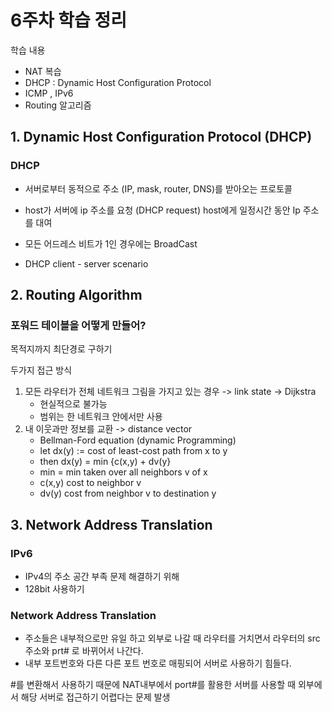 # 6주차 학습 정리

학습 내용
- NAT 복습
- DHCP : Dynamic Host Configuration Protocol
- ICMP , IPv6
- Routing 알고리즘
    
## 1. Dynamic Host Configuration Protocol (DHCP)

### DHCP

- 서버로부터 동적으로 주소 (IP, mask, router, DNS)를 받아오는 프로토콜
- host가 서버에 ip 주소를 요청 (DHCP request) host에게 일정시간 동안 Ip 주소를 대여


- 모든 어드레스 비트가 1인 경우에는 BroadCast

- DHCP client - server scenario

## 2. Routing Algorithm

### 포워드 테이블을 어떻게 만들어?

목적지까지 최단경로 구하기

두가지 접근 방식
1. 모든 라우터가 전체 네트워크 그림을 가지고 있는 경우 -> link state -> Dijkstra
   - 현실적으로 불가능
   - 범위는 한 네트워크 안에서만 사용
2. 내 이웃과만 정보를 교환 -> distance vector
   - Bellman-Ford equation (dynamic Programming)
   - let dx(y) := cost of least-cost path from x to y
   - then dx(y) = min {c(x,y) + dv(y}
    - min = min taken over all neighbors v of x
    - c(x,y) cost to neighbor v
    - dv(y) cost from neighbor v to destination y

    
## 3. Network Address Translation

### IPv6

- IPv4의 주소 공간 부족 문제 해결하기 위해
- 128bit 사용하기

### Network Address Translation

- 주소들은 내부적으로만 유일 하고 외부로 나갈 때 라우터를 거치면서 라우터의 src 주소와 prt# 로 바뀌어서 나간다.
- 내부 포트번호와 다른 다른 포트 번호로 매핑되어 서버로 사용하기 힘들다.

#를 변환해서 사용하기 때문에 NAT내부에서 port#를 활용한 서버를 사용할 때 외부에서 해당 서버로 접근하기 어렵다는 문제 발생